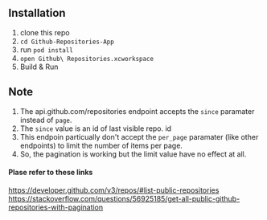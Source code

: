 ## Installation

1. clone this repo 
1. `cd Github-Repositories-App`
1. run `pod install`
1. `open Github\ Repositories.xcworkspace`
1. Build & Run

## Note
1. The api.github.com/repositories endpoint accepts the `since` paramater instead of `page`.
1. The `since` value is an id of last visible repo. id
1. This endpoin particually don't accept the `per_page` paramater (like other endpoints) to limit the number of items per page.
1. So, the pagination is working but the limit value have no effect at all.

#### Plase refer to these links
https://developer.github.com/v3/repos/#list-public-repositories
https://stackoverflow.com/questions/56925185/get-all-public-github-repositories-with-pagination
